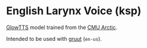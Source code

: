 # English Larynx Voice (ksp)

[GlowTTS](https://github.com/rhasspy/glow-tts-train) model trained from the [CMU Arctic](http://www.festvox.org/cmu_arctic/).

Intended to be used with [gruut](https://github.com/rhasspy/gruut) (`en-us`).
